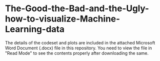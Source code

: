 # The-Good-the-Bad-and-the-Ugly-how-to-visualize-Machine-Learning-data

The details of the codeset and plots are included in the attached Microsoft Word Document (.docx) file in this repository. 
You need to view the file in "Read Mode" to see the contents properly after downloading the same.
